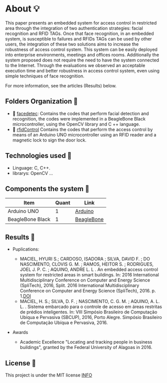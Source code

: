 # About :bulb:

This paper presents an embedded system for access control in restricted area through the integration of two authentication strategies: facial recognition and RFID TAGs. Once that face recognition, in an embedded system, is susceptible to failures and RFIDs TAGs can be used by other users, the integration of these two solutions aims to increase the robustness of access control system.  This system can be easily deployed into enterprise environments, meetings and offices rooms. Additionally the system proposed does not require the need to have the system connected to the Internet. Through the evaluations we observed an acceptable execution time and better robustness in access control system, even using simple techniques of face recognition.

For more information, see the articles (Results) below.

## Folders Organization :file_folder:
 - :open_file_folder: [facedetec](https://github.com/HyuriMaciel/Access-control/tree/master/facedetec): Contains the codes that perform facial detection and recognition, the codes were implemented in a BeagleBone Black microcontroller, using the OpenCV library and C ++ language.
 - :open_file_folder: [rfidControl](https://github.com/HyuriMaciel/Access-control/tree/master/rfidControl) Contains the codes that perform the access control by means of an Arduino UNO microcontroller using an RFID reader and a magnetic lock to sign the door lock.

## Technologies used :minidisc:
 - Linguage: C, C++.
 - librarys: OpenCV ...
 
## Components the system :hammer:
|Item|Quant|Link|
| -------- | -------- | -------- |
|Arduino UNO| 1 |[Arduino](https://www.arduino.cc/)|
|BeagleBone Black| 1 | [BeagleBone](https://beagleboard.org/black)|

## Results :notebook:
 - Puplications:
      - MACIEL, HYURI S.; CARDOSO, ISADORA ; SILVA, DAVID F. ; DO NASCIMENTO, CLOVIS G. M. ; RAMOS, HEITOR S. ; RODRIGUES, JOEL J. P. C. ; AQUINO, ANDRE L. L . An           embedded access control system for restricted areas in smart buildings. In: 2016 International Multidisciplinary Conference on Computer and Energy Science           (SpliTech), 2016, Split. 2016 International Multidisciplinary Conference on Computer and Energy Science (SpliTech), 2016. p. 1.[DOI](10.1109/SpliTech.2016.7555926)
      - MACIEL, H. S.; SILVA, D. F. ; NASCIMENTO, C. G. M. ; AQUINO, A. L. L. . Sistema embarcado para o controle de acesso em áreas restritas de prédios inteligentes. In: VIII Simpósio Brasileiro de Computação Ubíqua e Pervasiva (SBCUP), 2016, Porto Alegre. Simpósio Brasileiro de Computação Ubíqua e Pervasiva, 2016.

 
 - Awards
    - Academic Excellence "Locating and tracking people in business buildings", granted by the Federal University of Alagoas in 2016.


## License :lock_with_ink_pen:

This project is under the MIT license [INFO](https://github.com/HyuriMaciel/Access-control/pull/1/commits/90944f09308aeea4f613b6cd8aec4fcd8989c5ba)
